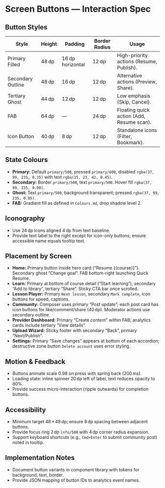 # Screen Buttons — Interaction Spec

## Button Styles
| Style | Height | Padding | Border Radius | Usage |
| --- | --- | --- | --- | --- |
| Primary Filled | 48 dp | 16 dp horizontal | 12 dp | High-priority actions (Resume, Publish).
| Secondary Outline | 48 dp | 16 dp | 12 dp | Alternative actions (Preview, Share).
| Tertiary Ghost | 44 dp | 12 dp | 12 dp | Low emphasis (Skip, Cancel).
| FAB | 64 dp | — | 24 dp | Floating quick action (Add, Resume scan).
| Icon Button | 40 dp | 8 dp | 12 dp | Standalone icons (Filter, Bookmark).

## State Colours
- **Primary:** Default `primary/500`, pressed `primary/600`, disabled `rgba(37, 99, 235, 0.35)` with text `rgba(15, 23, 42, 0.45)`.
- **Secondary:** Border `primary/500`, text `primary/500`. Hover fill `rgba(37, 99, 235, 0.08)`.
- **Ghost:** Text `primary/500`, background transparent; pressed `rgba(37, 99, 235, 0.05)`.
- **FAB:** Gradient fill as defined in `Colours.md`, drop shadow level 2.

## Iconography
- Use 24 dp icons aligned 4 dp from text baseline.
- Provide text label to the right except for icon-only buttons; ensure accessible name equals tooltip text.

## Placement by Screen
- **Home:** Primary button inside hero card (“Resume {{course}}”). Secondary ghost “Change goal”. FAB bottom-right launching Quick Resume.
- **Learn:** Primary at bottom of course detail (“Start learning”), secondary “Add to library”, tertiary “Share”. Sticky CTA bar once scrolled.
- **Lesson Player:** Primary `Next lesson`, secondary `Mark complete`, icon buttons for speed, captions.
- **Community:** Composer uses primary “Post update”; each post card has icon buttons for like/comment/share (40 dp). Moderator actions use secondary outline.
- **Provider Dashboard:** Primary “Create content” within FAB; analytics cards include tertiary “View details”.
- **Upload Wizard:** Sticky footer with secondary “Back”, primary “Next/Publish”.
- **Settings:** Primary “Save changes” appears at bottom of each accordion; destructive zone button `Delete account` uses error styling.

## Motion & Feedback
- Buttons animate scale 0.98 on press with spring back (200 ms).
- Loading state: inline spinner 20 dp left of label, text reduces opacity to 80%.
- Provide success micro-interaction (ripple outwards) for completion buttons.

## Accessibility
- Minimum target 48 × 48 dp; ensure 8 dp spacing between adjacent buttons.
- Provide focus ring 2 dp `info/500` with 4 dp corner radius expansion.
- Support keyboard shortcuts (e.g., `Cmd+Enter` to submit community post) noted in tooltip.

## Implementation Notes
- Document button variants in component library with tokens for background, text, border.
- Provide JSON mapping of button IDs to analytics event names.
